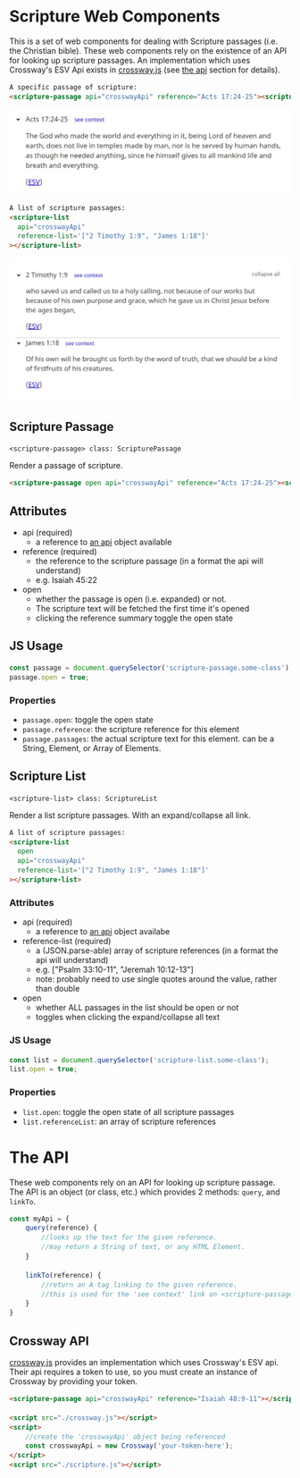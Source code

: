 # Scripture Web Components

This is a set of web components for dealing with Scripture passages (i.e. the Christian bible). These web components rely on the existence of an API for looking up scripture passages. An implementation which uses Crossway's ESV Api exists in [crossway.js](./crossway.js) (see [the api](#the-api) section for details). 

```html
A specific passage of scripture:
<scripture-passage api="crosswayApi" reference="Acts 17:24-25"><scripture-passage>
  ```

![scripture-passage](./scripture-passage-open.JPG?raw=true)

```html
A list of scripture passages:
<scripture-list
  api="crosswayApi"
  reference-list='["2 Timothy 1:9", "James 1:18"]'
></scripture-list>
```

![scripture-list](./scripture-list-open.JPG?raw=true)


## Scripture Passage

`<scripture-passage> class: ScripturePassage`

Render a passage of scripture. 

```html
<scripture-passage open api="crosswayApi" reference="Acts 17:24-25"><scripture-passage>
```

## Attributes

* api (required)
  * a reference to [an api](#the-api) object available
* reference (required)
  * the reference to the scripture passage (in a format the api will understand)
  * e.g. Isaiah 45:22
* open 
  * whether the passage is open (i.e. expanded) or not.
  * The scripture text will be fetched the first time it's opened
  * clicking the reference summary toggle the open state

## JS Usage

```javascript
const passage = document.querySelector('scripture-passage.some-class');
passage.open = true;
```

### Properties 

* `passage.open`: toggle the open state
* `passage.reference`: the scripture reference for this element
* `passage.passages`: the actual scripture text for this element. can be a String, Element, or Array of Elements.

## Scripture List

`<scripture-list> class: ScriptureList`

Render a list scripture passages. With an expand/collapse all link.

```html
A list of scripture passages:
<scripture-list
  open
  api="crosswayApi"
  reference-list='["2 Timothy 1:9", "James 1:18"]'
></scripture-list>
```

### Attributes

* api (required)
  * a reference to [an api](#the-api) object availabe
* reference-list (required)
  * a (JSON.parse-able) array of scripture references (in a format the api will understand) 
  * e.g. ["Psalm 33:10-11", "Jeremah 10:12-13"]
  * note: probably need to use single quotes around the value, rather than double
* open
  * whether ALL passages in the list should be open or not
  * toggles when clicking the expand/collapse all text

### JS Usage

```javascript
const list = document.querySelector('scripture-list.some-class');
list.open = true;
```

### Properties

* `list.open`: toggle the open state of all scripture passages
* `list.referenceList`: an array of scripture references


# The API

These web components rely on an API for looking up scripture passage. The API is an object (or class, etc.) which provides 2 methods: `query`, and `linkTo`.

```javascript
const myApi = {
    query(reference) {
        //looks up the text for the given reference.
        //may return a String of text, or any HTML Element.
    }

    linkTo(reference) {
        //return an A tag linking to the given reference.
        //this is used for the 'see context' link on <scripture-passage>
    }
}
```

## Crossway API

[crossway.js](./crossway.js) provides an implementation which uses Crossway's ESV api. Their api requires a token to use, so you must create an instance of Crossway by providing your token.

```html
<scripture-passage api="crosswayApi" reference="Isaiah 48:9-11"></scripture-passage>

<script src="./crossway.js"></script>
<script>
    //create the 'crosswayApi' object being referenced
    const crosswayApi = new Crossway('your-token-here');
</script>
<script src="./scripture.js"></script>
```